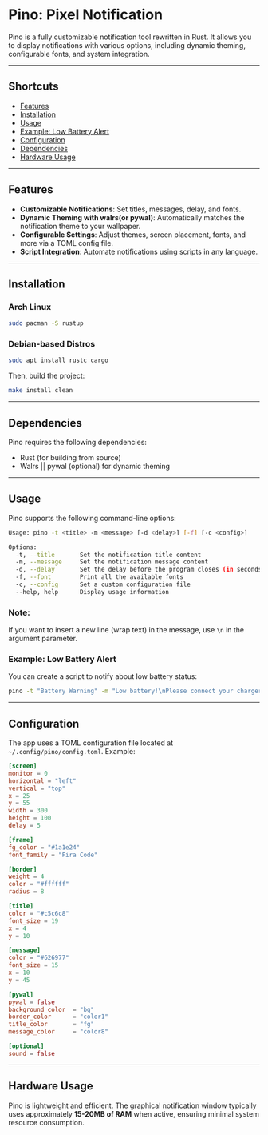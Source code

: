 # Pino: Pixel Notification

Pino is a fully customizable notification tool rewritten in Rust. It allows you to display notifications with various options, including dynamic theming, configurable fonts, and system integration.

---

## Shortcuts

- [Features](#features)
- [Installation](#installation)
- [Usage](#usage)
- [Example: Low Battery Alert](#example-low-battery-alert)
- [Configuration](#configuration)
- [Dependencies](#dependencies)
- [Hardware Usage](#hardware-usage)

---

## Features

- **Customizable Notifications**: Set titles, messages, delay, and fonts.
- **Dynamic Theming with walrs(or pywal)**: Automatically matches the notification theme to your wallpaper.
- **Configurable Settings**: Adjust themes, screen placement, fonts, and more via a TOML config file.
- **Script Integration**: Automate notifications using scripts in any language.

---

## Installation

### Arch Linux

```bash
sudo pacman -S rustup
```

### Debian-based Distros

```bash
sudo apt install rustc cargo
```

Then, build the project:

```bash
make install clean
```

---

## Dependencies

Pino requires the following dependencies:

- Rust (for building from source)
- Walrs || pywal (optional) for dynamic theming

---

## Usage

Pino supports the following command-line options:

```bash
Usage: pino -t <title> -m <message> [-d <delay>] [-f] [-c <config>]

Options:
  -t, --title       Set the notification title content
  -m, --message     Set the notification message content
  -d, --delay       Set the delay before the program closes (in seconds)
  -f, --font        Print all the available fonts
  -c, --config      Set a custom configuration file
  --help, help      Display usage information
```

### Note:

If you want to insert a new line (wrap text) in the message, use `\n` in the argument parameter.

### Example: Low Battery Alert

You can create a script to notify about low battery status:

```bash
pino -t "Battery Warning" -m "Low battery!\nPlease connect your charger." -d 5
```

---

## Configuration

The app uses a TOML configuration file located at `~/.config/pino/config.toml`. Example:

```toml
[screen]
monitor = 0
horizontal = "left"
vertical = "top"
x = 25
y = 55
width = 300
height = 100
delay = 5

[frame]
fg_color = "#1a1e24"
font_family = "Fira Code"

[border]
weight = 4
color = "#ffffff"
radius = 8

[title]
color = "#c5c6c8"
font_size = 19
x = 4
y = 10

[message]
color = "#626977"
font_size = 15
x = 10
y = 45

[pywal]
pywal = false
background_color  = "bg"
border_color      = "color1"
title_color       = "fg"
message_color     = "color8"

[optional]
sound = false
```

---

## Hardware Usage

Pino is lightweight and efficient. The graphical notification window typically uses approximately **15-20MB of RAM** when active, ensuring minimal system resource consumption.


